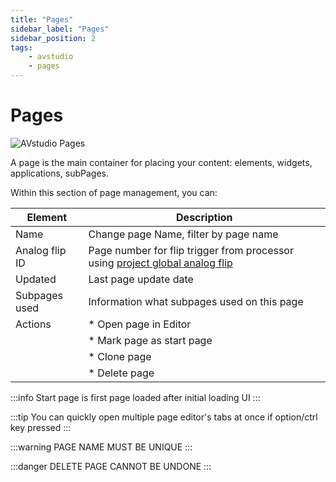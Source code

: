 ```yaml
---
title: "Pages"
sidebar_label: "Pages"
sidebar_position: 2
tags:
    - avstudio
    - pages
---
```


#  Pages 

![AVstudio Pages](./img/avstudio-pages.png)

A page is the main container for placing your content: elements,
widgets, applications, subPages.

Within this section of page management, you can:

|Element|Description|
|---|---|
|Name|Change page Name, filter by page name |
|Analog flip ID|Page number for flip trigger from processor using [project global analog flip](../1-project-settings/1-project-settings.md)|
|Updated|Last page update date|
|Subpages used|Information what subpages used on this page|
|Actions| * Open page in Editor 
| | * Mark page as start page 
| | * Clone page 
| | * Delete page |


:::info
Start page is first page loaded after initial loading UI
:::

:::tip
You can quickly open multiple page editor's tabs at once if option/ctrl key pressed
:::


:::warning 
PAGE NAME MUST BE UNIQUE
:::

:::danger
DELETE PAGE CANNOT BE UNDONE
:::

